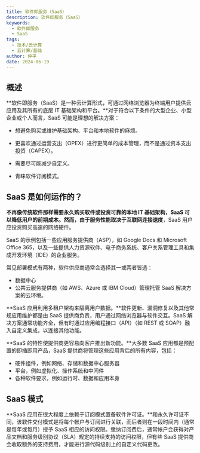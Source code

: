 ```yaml
---
title: 软件即服务（SaaS）
description: 软件即服务（SaaS）
keywords:
  - 软件即服务
  - SaaS
tags:
  - 技术/云计算
  - 云计算/基础
author: 仲平
date: 2024-06-19
---
```


## 概述

**软件即服务（SaaS）是一种云计算形式，可通过网络浏览器为终端用户提供云应用及其所有的底层 IT 基础架构和平台。**对于符合以下条件的大型企业、小型企业或个人而言，SaaS 可能是理想的解决方案：

 - 想避免购买或维护基础架构、平台和本地软件的麻烦。

 - 更喜欢通过运营支出（OPEX）进行更简单的成本管理，而不是通过资本支出投资（CAPEX）。

- 需要尽可能减少自定义。

- 青睐软件订阅模式。

## SaaS 是如何运作的？

**不再像传统软件那样需要永久购买软件或投资可靠的本地 IT 基础架构，SaaS 可以降低用户的前期成本。**然而，由于**服务性能取决于互联网连接速度**，SaaS 用户应投资购买高速的网络硬件。

SaaS 的示例包括一些应用服务提供商（ASP），如 Google Docs 和 Microsoft Office 365，以及一些提供人力资源软件、电子商务系统、客户关系管理工具和集成开发环境（IDE）的企业服务。

常见部署模式有两种，软件供应商通常会选择其一或两者皆选：

- 数据中心
- 公共云服务提供商（如 AWS、Azure 或 IBM Cloud）管理托管 SaaS 解决方案的云环境。

**SaaS 应用利用多租户架构来隔离用户数据。**软件更新、漏洞修复以及其他常规应用维护都是由 SaaS 提供商负责，用户通过网络浏览器与软件交互。SaaS 解决方案通常功能齐全，但有时通过应用编程接口（API）（如 REST 或 SOAP）融入自定义集成，以连接其他功能。

**SaaS 的特性使提供商更容易向客户推出新功能。**大多数 SaaS 应用都是预配置的即插即用产品，SaaS 提供商将管理这些应用背后的所有内容，包括：

- 硬件组件，例如网络、存储和数据中心服务器
- 平台，例如虚拟化、操作系统和中间件
- 各种软件要求，例如运行时、数据和应用本身

## SaaS 模式

**SaaS 应用在很大程度上依赖于订阅模式置备软件许可证。**和永久许可证不同，该软件交付模式是将每个帐户与订阅进行关联，而后者则在一段时间内（通常是每年或每月）授予 SaaS 相应的访问权限。缴纳订阅费后，通常帐户会获得对产品文档和服务级别协议（SLA）规定的持续支持的访问权限，但有些 SaaS 提供商会收取额外的支持费用，才能进行源代码级别上的自定义代码更改。
